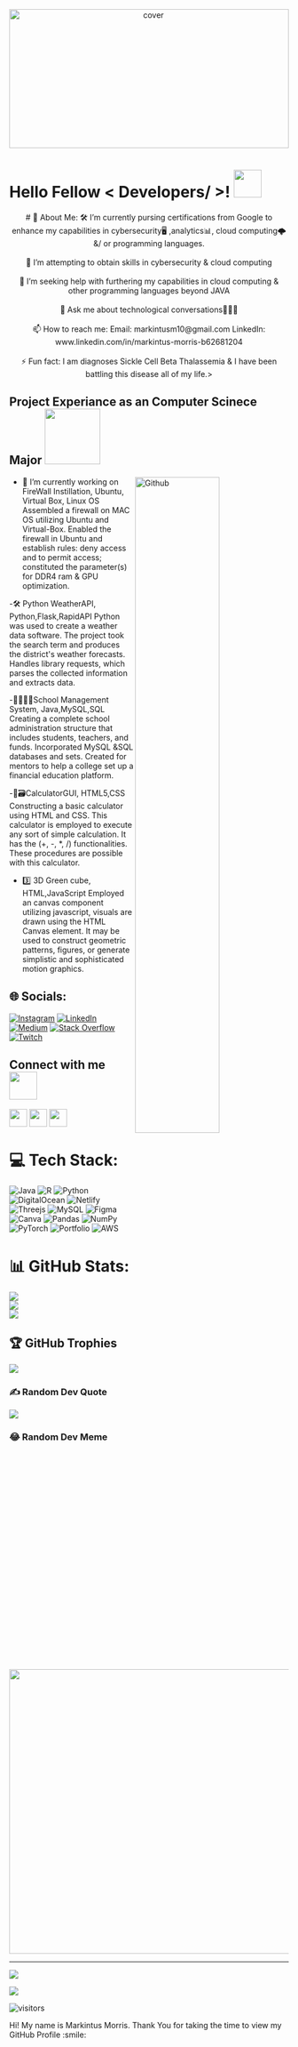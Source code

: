 <div align="center">
<img width="100%" height = "250px" src="https://raw.githubusercontent.com/rahulbanerjee26/githubProfileReadmeGenerator/main/banners/banner1.gif" alt="cover" />
</div>
<h1> Hello Fellow < Developers/ >! <img src = "https://raw.githubusercontent.com/rahulbanerjee26/githubProfileReadmeGenerator/main/gifs/wave.gif" width = 50px height='50px'> </h1>
<p align='center'>
# 💫 About Me:
🛠 I’m currently pursing certifications from Google to enhance my capabilities in cybersecurity🖥 ,analytics📊, cloud computing🌩 &/ or programming languages.<br><br>🌱 I’m attempting to obtain skills in cybersecurity & cloud computing<br><br>🤔 I’m seeking help with furthering my capabilities in cloud computing & other programming languages beyond JAVA<br><br>💬 Ask me about technological conversations👨🏾‍💻<br><br>📫 How to reach me: Email: markintusm10@gmail.com LinkedIn: www.linkedin.com/in/markintus-morris-b62681204<br><br>⚡ Fun fact: I am diagnoses Sickle Cell Beta Thalassemia & I have been battling this disease all of my life.>

<h2> Project Experiance as an Computer Scinece Major <img src = "https://raw.githubusercontent.com/rahulbanerjee26/githubProfileReadmeGenerator/main/gifs/eatSleepCodeRepeat.gif" width = 100px height='100px'></h2>

<img width="55%" align="right" alt="Github" src="https://raw.githubusercontent.com/rahulbanerjee26/githubProfileReadmeGenerator/47a1a7b035154ce002fffc42e803b6ca8acbc4f3/gifs/git-header.svg" />

- 🔭 I’m currently working on FireWall Instillation, Ubuntu, Virtual Box, Linux OS
Assembled a firewall on MAC OS utilizing Ubuntu and Virtual-Box.
Enabled the firewall in Ubuntu and establish rules: deny access and to permit access; constituted the parameter(s) for DDR4 ram & GPU optimization.

-🛠 Python WeatherAPI, Python,Flask,RapidAPI
Python was used to create a weather data software. The project took the search term and produces the district's weather forecasts. Handles library requests, which parses the collected information and extracts data.

-👨🏾‍🏫🏫School Management System, Java,MySQL,SQL
Creating a complete school administration structure that includes students, teachers, and funds. Incorporated MySQL &SQL databases and sets. Created for mentors to help a college set up a financial education platform.

-🧮🗃CalculatorGUI, HTML5,CSS
Constructing a basic calculator using HTML and CSS. This calculator is employed to execute any sort of simple calculation. It has the (+, -, *, /) functionalities. These procedures are possible with this calculator.

- 3️⃣ 3D Green cube, HTML,JavaScript
Employed an canvas component utilizing javascript, visuals are drawn using the HTML Canvas element. It may be used to construct geometric patterns, figures, or generate simplistic and sophisticated motion graphics.

## 🌐 Socials:
[![Instagram](https://img.shields.io/badge/Instagram-%23E4405F.svg?logo=Instagram&logoColor=white)](https://instagram.com/markaysthename1) [![LinkedIn](https://img.shields.io/badge/LinkedIn-%230077B5.svg?logo=linkedin&logoColor=white)](https://linkedin.com/in/https://www.linkedin.com/in/morris012345679/) [![Medium](https://img.shields.io/badge/Medium-12100E?logo=medium&logoColor=white)](https://medium.com/@https://medium.com/@markintusm10) [![Stack Overflow](https://img.shields.io/badge/-Stackoverflow-FE7A16?logo=stack-overflow&logoColor=white)](https://stackoverflow.com/users/https://stackoverflow.com/users/20172533/markintus-morris) [![Twitch](https://img.shields.io/badge/Twitch-%239146FF.svg?logo=Twitch&logoColor=white)](https://twitch.tv/https://www.twitch.tv/puna55) 
<h2> Connect with me <img src='https://raw.githubusercontent.com/rahulbanerjee26/githubProfileReadmeGenerator/main/gifs/handShake.gif' width="50px" height=50px> </h2>
<a href = 'https://www.linkedin.com/in/https://www.linkedin.com/in/morris012345679/'> <img width = '32px' align= 'center' src="https://raw.githubusercontent.com/rahulbanerjee26/githubAboutMeGenerator/main/icons/linked-in-alt.svg"/></a> 
<a href = 'https://flowcv.me/markintus-cortez'> <img width = '32px' align= 'center' src="https://raw.githubusercontent.com/rahulbanerjee26/githubAboutMeGenerator/main/icons/portfolio.png"/></a> 
<a href = 'https://www.github.com/https://github.com/Kinto55'> <img width = '32px' align= 'center' src="https://raw.githubusercontent.com/rahulbanerjee26/githubAboutMeGenerator/main/icons/github.svg"/></a> 

# 💻 Tech Stack:
![Java](https://img.shields.io/badge/java-%23ED8B00.svg?style=for-the-badge&logo=java&logoColor=white) ![R](https://img.shields.io/badge/r-%23276DC3.svg?style=for-the-badge&logo=r&logoColor=white) ![Python](https://img.shields.io/badge/python-3670A0?style=for-the-badge&logo=python&logoColor=ffdd54) ![DigitalOcean](https://img.shields.io/badge/DigitalOcean-%230167ff.svg?style=for-the-badge&logo=digitalOcean&logoColor=white) ![Netlify](https://img.shields.io/badge/netlify-%23000000.svg?style=for-the-badge&logo=netlify&logoColor=#00C7B7) ![Threejs](https://img.shields.io/badge/threejs-black?style=for-the-badge&logo=three.js&logoColor=white) ![MySQL](https://img.shields.io/badge/mysql-%2300f.svg?style=for-the-badge&logo=mysql&logoColor=white) 	![Figma](https://img.shields.io/badge/figma-%23F24E1E.svg?style=for-the-badge&logo=figma&logoColor=white) ![Canva](https://img.shields.io/badge/Canva-%2300C4CC.svg?style=for-the-badge&logo=Canva&logoColor=white) ![Pandas](https://img.shields.io/badge/pandas-%23150458.svg?style=for-the-badge&logo=pandas&logoColor=white) ![NumPy](https://img.shields.io/badge/numpy-%23013243.svg?style=for-the-badge&logo=numpy&logoColor=white) ![PyTorch](https://img.shields.io/badge/PyTorch-%23EE4C2C.svg?style=for-the-badge&logo=PyTorch&logoColor=white) ![Portfolio](https://img.shields.io/badge/Portfolio-%23000000.svg?style=for-the-badge&logo=firefox&logoColor=#FF7139) ![AWS](https://img.shields.io/badge/AWS-%23FF9900.svg?style=for-the-badge&logo=amazon-aws&logoColor=white)

# 📊 GitHub Stats:
![](https://github-readme-stats.vercel.app/api?username=kinto55&theme=maroongold&hide_border=false&include_all_commits=false&count_private=true)<br/>
![](https://github-readme-streak-stats.herokuapp.com/?user=kinto55&theme=maroongold&hide_border=false)<br/>
![](https://github-readme-stats.vercel.app/api/top-langs/?username=kinto55&theme=maroongold&hide_border=false&include_all_commits=false&count_private=true&layout=compact)

## 🏆 GitHub Trophies
![](https://github-profile-trophy.vercel.app/?username=kinto55&theme=dark_dimmed&no-frame=true&no-bg=true&margin-w=4)

### ✍️ Random Dev Quote
![](https://quotes-github-readme.vercel.app/api?type=vetical&theme=radical)

### 😂 Random Dev Meme
<img src="https://random-memer.herokuapp.com/" width="512px"/>

---
[![](https://visitcount.itsvg.in/api?id=kinto55&icon=0&color=9)](https://visitcount.itsvg.in)

[![](https://visitcount.itsvg.in/api?id=markaysthename1&label=Profile%20Views&color=0&icon=0&pretty=true)](https://visitcount.itsvg.in)

![visitors](https://visitor-badge.glitch.me/badge?page_id=https://github.com/Kinto55.https://github.com/Kinto55)

</p>
<div size='20px'> Hi! My name is Markintus Morris. Thank You for taking the time to view my GitHub Profile :smile: 
</div>
